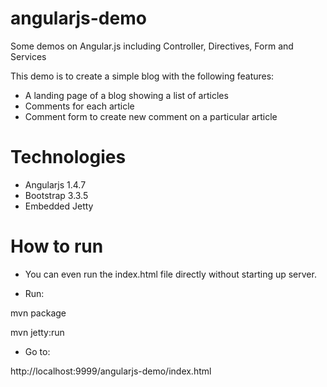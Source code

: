 # angularjs-demo
Some demos on Angular.js including Controller, Directives, Form and Services

This demo is to create a simple blog with the following features:
* A landing page of a blog showing a list of articles
* Comments for each article
* Comment form to create new comment on a particular article


# Technologies
* Angularjs 1.4.7
* Bootstrap 3.3.5
* Embedded Jetty

# How to run
* You can even run the index.html file directly without starting up server.

* Run:

mvn package

mvn jetty:run

* Go to:

http://localhost:9999/angularjs-demo/index.html